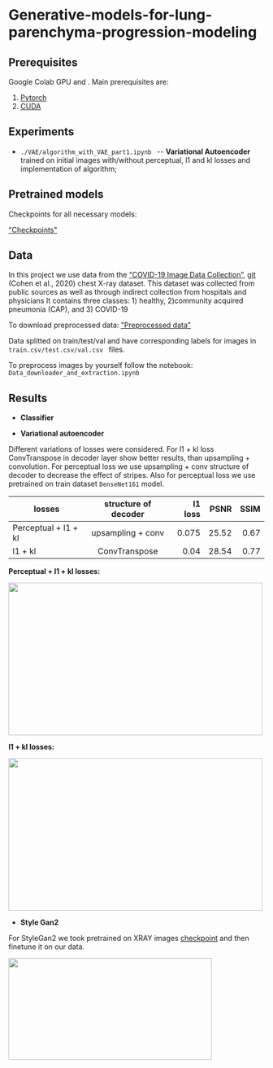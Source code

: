 # Generative-models-for-lung-parenchyma-progression-modeling


## Prerequisites

Google Colab GPU and .
Main prerequisites are:

1. [Pytorch](https://pytorch.org/)
2. [CUDA](https://developer.nvidia.com/cuda-downloads)

## Experiments

- ```./VAE/algorithm_with_VAE_part1.ipynb ``` -- __Variational Autoencoder__ trained on initial images with/without perceptual, l1 and kl losses and implementation of algorithm;


## Pretrained models

Checkpoints for all necessary models: 

["Checkpoints"](https://drive.google.com/drive/u/1/folders/1o8Gr2bwNK_TzF5MxUdKNjj2Wb8RiveL0)

## Data

In this project we use  data from the [“COVID-19 Image Data Collection”](https://arxiv.org/abs/2003.11597), [git](https://github.com/ieee8023/covid-chestxray-dataset) (Cohen et al., 2020) chest X-ray dataset. This dataset was collected from public sources as well as through indirect collection from hospitals and physicians It contains three classes: 1) healthy, 2)community acquired pneumonia (CAP), and 3) COVID-19 

To download preprocessed data: ["Preprocessed data"](https://drive.google.com/drive/u/1/folders/1eWKsLpFsz4F57q4VNZmiBL2ap1e0k6Um)

Data splitted on train/test/val and have corresponding labels for images in ```train.csv/test.csv/val.csv ``` files.

To preprocess images by yourself follow the notebook:
```Data_downloader_and_extraction.ipynb ``` 

## Results

- __Classifier__ 




- __Variational autoencoder__ 

Different variations of losses were considered. For l1 + kl loss ConvTranspose in decoder layer show better results, than upsampling + convolution.
For perceptual loss we use upsampling + conv structure of decoder to decrease the effect of stripes. Also for perceptual loss we use pretrained on train dataset ```DenseNet161``` model.

|losses | structure of decoder | l1 loss | PSNR| SSIM|
|----------------|:---------:|----------------:|--------------:|-----------:|
| Perceptual + l1 + kl| upsampling + conv| 0.075|25.52|0.67|
|l1 + kl| ConvTranspose |0.04 |28.54|0.77|

__Perceptual + l1 + kl losses:__

<img src="https://github.com/koava36/Generative-models-for-lung-parenchyma-progression-modeling/blob/main/imgs/perceptual_vae.png" alt="" width="500" height="300">

__l1 + kl losses:__

<img src="https://github.com/koava36/Generative-models-for-lung-parenchyma-progression-modeling/blob/main/imgs/vae_reconstructed.png" alt="" width="500" height="300">



- __Style Gan2__

For StyleGan2 we took pretrained on XRAY images [checkpoint](https://drive.google.com/file/d/1Wmi7qZ-ngX0clvHmgS-j2-FNIMZCWziK/view) and then finetune it on our data.

<img src="https://github.com/koava36/Generative-models-for-lung-parenchyma-progression-modeling/blob/main/imgs/style_gan_generated.png" alt="" width="400" height="200">



<!-- 
<!-- Build LR classifier both on initial data and obtained after encoder bottleneck vectors for gender and age labels.

| Label| Initial vectors | Bottlenck vectors |
|----------------|:---------:|----------------:|
| Gender | 0.919 | 0.856 |
| Age| 0.47 | 0.465 | -->
 




